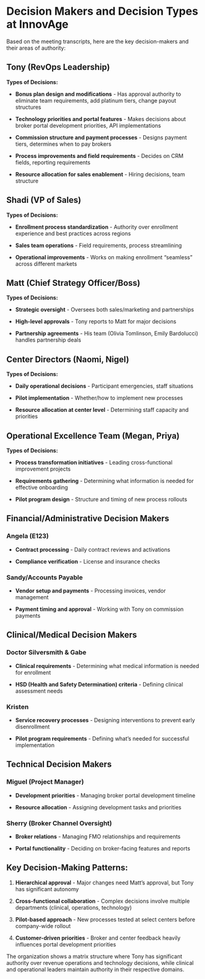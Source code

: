 # Decision Makers and Decision Types at InnovAge

Based on the meeting transcripts, here are the key decision-makers and their areas of authority:

## **Tony (RevOps Leadership)**

**Types of Decisions:**

- **Bonus plan design and modifications** - Has approval authority to eliminate team requirements, add platinum tiers, change payout structures
    
- **Technology priorities and portal features** - Makes decisions about broker portal development priorities, API implementations
    
- **Commission structure and payment processes** - Designs payment tiers, determines when to pay brokers
    
- **Process improvements and field requirements** - Decides on CRM fields, reporting requirements
    
- **Resource allocation for sales enablement** - Hiring decisions, team structure
    

## **Shadi (VP of Sales)**

**Types of Decisions:**

- **Enrollment process standardization** - Authority over enrollment experience and best practices across regions
    
- **Sales team operations** - Field requirements, process streamlining
    
- **Operational improvements** - Works on making enrollment “seamless” across different markets
    

## **Matt (Chief Strategy Officer/Boss)**

**Types of Decisions:**

- **Strategic oversight** - Oversees both sales/marketing and partnerships
    
- **High-level approvals** - Tony reports to Matt for major decisions
    
- **Partnership agreements** - His team (Olivia Tomlinson, Emily Bardolucci) handles partnership deals
    

## **Center Directors (Naomi, Nigel)**

**Types of Decisions:**

- **Daily operational decisions** - Participant emergencies, staff situations
    
- **Pilot implementation** - Whether/how to implement new processes
    
- **Resource allocation at center level** - Determining staff capacity and priorities
    

## **Operational Excellence Team (Megan, Priya)**

**Types of Decisions:**

- **Process transformation initiatives** - Leading cross-functional improvement projects
    
- **Requirements gathering** - Determining what information is needed for effective onboarding
    
- **Pilot program design** - Structure and timing of new process rollouts
    

## **Financial/Administrative Decision Makers**

### **Angela (E123)**

- **Contract processing** - Daily contract reviews and activations
    
- **Compliance verification** - License and insurance checks
    

### **Sandy/Accounts Payable**

- **Vendor setup and payments** - Processing invoices, vendor management
    
- **Payment timing and approval** - Working with Tony on commission payments
    

## **Clinical/Medical Decision Makers**

### **Doctor Silversmith & Gabe**

- **Clinical requirements** - Determining what medical information is needed for enrollment
    
- **HSD (Health and Safety Determination) criteria** - Defining clinical assessment needs
    

### **Kristen**

- **Service recovery processes** - Designing interventions to prevent early disenrollment
    
- **Pilot program requirements** - Defining what’s needed for successful implementation
    

## **Technical Decision Makers**

### **Miguel (Project Manager)**

- **Development priorities** - Managing broker portal development timeline
    
- **Resource allocation** - Assigning development tasks and priorities
    

### **Sherry (Broker Channel Oversight)**

- **Broker relations** - Managing FMO relationships and requirements
    
- **Portal functionality** - Deciding on broker-facing features and reports
    

## **Key Decision-Making Patterns:**

1. **Hierarchical approval** - Major changes need Matt’s approval, but Tony has significant autonomy
    
2. **Cross-functional collaboration** - Complex decisions involve multiple departments (clinical, operations, technology)
    
3. **Pilot-based approach** - New processes tested at select centers before company-wide rollout
    
4. **Customer-driven priorities** - Broker and center feedback heavily influences portal development priorities
    

The organization shows a matrix structure where Tony has significant authority over revenue operations and technology decisions, while clinical and operational leaders maintain authority in their respective domains.